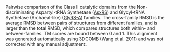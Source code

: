 Pairwise comparison of the Class II catalytic domains from the Non-discriminating Aspartyl-tRNA Synthetase (<a href='/class2/asp2'>AsxRS</a>) and Glycyl-tRNA Synthetase (Archaeal-like) (<a href='/class2/gly1'>GlyRS-A</a>) families. 
	The cross-family RMSD is the average RMSD between pairs of structures from different families, and is
	 larger than the total RMSD, which compares structures both within- and between-families. TM scores are bound between 0 and 1. 
	 This alignment was generated automatically using 3DCOMB (Wang et al. 2011) and was not corrected with any manual adjustment.
